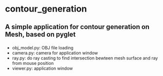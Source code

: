 # contour_generation
## A simple application for contour generation on Mesh, based on pyglet
###
* obj_model.py: OBJ file loading
* camera.py: camera for application window
* ray.py: do ray casting to find intersection bewteen mesh surface and ray from mouse position
* viewer.py: application window
